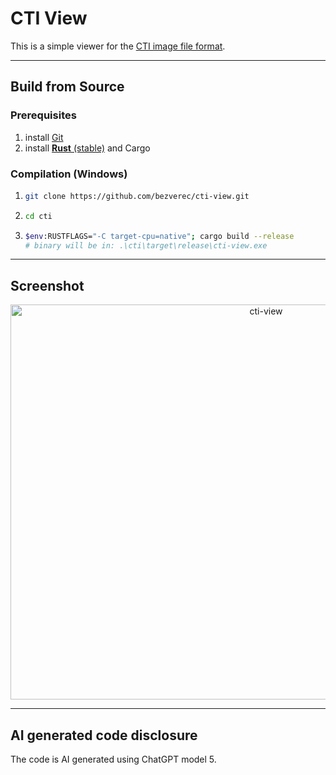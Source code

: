 # CTI View

This is a simple viewer for the [CTI image file format](https://github.com/bezverec/cti).

---

## Build from Source

### Prerequisites
1. install [Git](https://git-scm.com/)
2. install [**Rust** (stable)](https://www.rust-lang.org/tools/install) and Cargo

### Compilation (Windows)   
1. ```bash
   git clone https://github.com/bezverec/cti-view.git
   ```
2. ```bash
   cd cti
   ```
3. ```bash
   $env:RUSTFLAGS="-C target-cpu=native"; cargo build --release
   # binary will be in: .\cti\target\release\cti-view.exe
   ```
---
## Screenshot

<p align="center">
<img width="802" height="632" alt="cti-view" src="https://github.com/user-attachments/assets/ab8f2b1a-6b0a-4a6d-b839-65a1b0f7c50f" />
</p>

---
## AI generated code disclosure

The code is AI generated using ChatGPT model 5.
